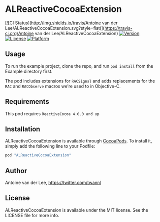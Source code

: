 # ALReactiveCocoaExtension

[![CI Status](http://img.shields.io/travis/Antoine van der Lee/ALReactiveCocoaExtension.svg?style=flat)](https://travis-ci.org/Antoine van der Lee/ALReactiveCocoaExtension)
[![Version](https://img.shields.io/cocoapods/v/ALReactiveCocoaExtension.svg?style=flat)](http://cocoapods.org/pods/ALReactiveCocoaExtension)
[![License](https://img.shields.io/cocoapods/l/ALReactiveCocoaExtension.svg?style=flat)](http://cocoapods.org/pods/ALReactiveCocoaExtension)
[![Platform](https://img.shields.io/cocoapods/p/ALReactiveCocoaExtension.svg?style=flat)](http://cocoapods.org/pods/ALReactiveCocoaExtension)

## Usage

To run the example project, clone the repo, and run `pod install` from the Example directory first.

The pod includes extensions for `RACSignal` and adds replacements for the `RAC` and `RACObserve` macros we're used to in Objective-C.

## Requirements
This pod requires `ReactiveCocoa 4.0.0 and up`

## Installation

ALReactiveCocoaExtension is available through [CocoaPods](http://cocoapods.org). To install
it, simply add the following line to your Podfile:

```ruby
pod "ALReactiveCocoaExtension"
```

## Author

Antoine van der Lee, https://twitter.com/twannl

## License

ALReactiveCocoaExtension is available under the MIT license. See the LICENSE file for more info.
